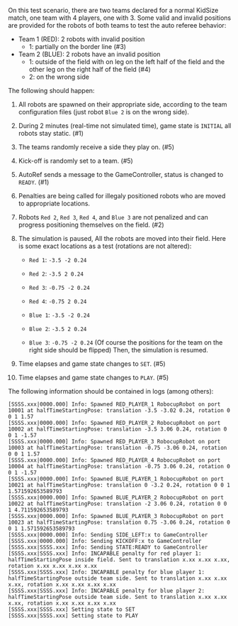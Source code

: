 On this test scenario, there are two teams declared for a normal KidSize match, one team with 4 players, one with 3. Some valid and invalid positions are provided for the
robots of both teams to test the auto referee behavior:

- Team 1 (RED): 2 robots with invalid position
  - 1: partially on the border line (#3)
- Team 2 (BLUE): 2 robots have an invalid position
  - 1: outside of the field with on leg on the left half of the field and the other leg on the right half of the field (#4)
  - 2: on the wrong side

The following should happen:

1. All robots are spawned on their appropriate side, according to the team
   configuration files (just robot `Blue 2` is on the wrong side).
2. During 2 minutes (real-time not simulated time), game state is `INITIAL` all
   robots stay static. (#1)
3. The teams randomly receive a side they play on. (#5)
4. Kick-off is randomly set to a team. (#5)
3. AutoRef sends a message to the GameController, status is changed to `READY`. (#1)
4. Penalties are being called for illegaly positioned robots who are moved to
   appropriate locations.
5. Robots `Red 2`, `Red 3`, `Red 4`, and `Blue 3` are not penalized and can progress positioning themselves on the field. (#2)
6. The simulation is paused, All the robots are moved into their field. Here is some exact locations as a test (rotations are not altered):
   - `Red 1`:  `-3.5 -2 0.24`
   - `Red 2`:  `-3.5 2 0.24`
   - `Red 3`:  `-0.75 -2 0.24`
   - `Red 4`:  `-0.75 2 0.24`

   - `Blue 1`:  `-3.5 -2 0.24`
   - `Blue 2`:  `-3.5 2 0.24`
   - `Blue 3`:  `-0.75 -2 0.24`
   (Of course the positions for the team on the right side should be flipped)
   Then, the simulation is resumed.

7. Time elapses and game state changes to `SET`. (#5)
8. Time elapses and game state changes to `PLAY`. (#5)

The following information should be contained in logs (among others):

```
[SSSS.xxx|0000.000] Info: Spawned RED_PLAYER_1 RobocupRobot on port 10001 at halfTimeStartingPose: translation -3.5 -3.02 0.24, rotation 0 0 1 1.57
[SSSS.xxx|0000.000] Info: Spawned RED_PLAYER_2 RobocupRobot on port 10002 at halfTimeStartingPose: translation -3.5 3.06 0.24, rotation 0 0 1 -1.57
[SSSS.xxx|0000.000] Info: Spawned RED_PLAYER_3 RobocupRobot on port 10003 at halfTimeStartingPose: translation -0.75 -3.06 0.24, rotation 0 0 1 1.57
[SSSS.xxx|0000.000] Info: Spawned RED_PLAYER_4 RobocupRobot on port 10004 at halfTimeStartingPose: translation -0.75 3.06 0.24, rotation 0 0 1 -1.57
[SSSS.xxx|0000.000] Info: Spawned BLUE_PLAYER_1 RobocupRobot on port 10021 at halfTimeStartingPose: translation 0 -3.2 0.24, rotation 0 0 1 1.571592653589793
[SSSS.xxx|0000.000] Info: Spawned BLUE_PLAYER_2 RobocupRobot on port 10022 at halfTimeStartingPose: translation -2 3.06 0.24, rotation 0 0 1 4.711592653589793
[SSSS.xxx|0000.000] Info: Spawned BLUE_PLAYER_3 RobocupRobot on port 10023 at halfTimeStartingPose: translation 0.75 -3.06 0.24, rotation 0 0 1 1.571592653589793
[SSSS.xxx|0000.000] Info: Sending SIDE_LEFT:x to GameController
[SSSS.xxx|0000.000] Info: Sending KICKOFF:x to GameController
[SSSS.xxx|SSSS.xxx] Info: Sending STATE:READY to GameController
[SSSS.xxx|SSSS.xxx] Info: INCAPABLE penalty for red player 1: halfTimeStartingPose inside field. Sent to translation x.xx x.xx x.xx, rotation x.xx x.xx x.xx x.xx
[SSSS.xxx|SSSS.xxx] Info: INCAPABLE penalty for blue player 1: halfTimeStartingPose outside team side. Sent to translation x.xx x.xx x.xx, rotation x.xx x.xx x.xx x.xx
[SSSS.xxx|SSSS.xxx] Info: INCAPABLE penalty for blue player 2: halfTimeStartingPose outside team side. Sent to translation x.xx x.xx x.xx, rotation x.xx x.xx x.xx x.xx
[SSSS.xxx|SSSS.xxx] Setting state to SET
[SSSS.xxx|SSSS.xxx] Setting state to PLAY
```
